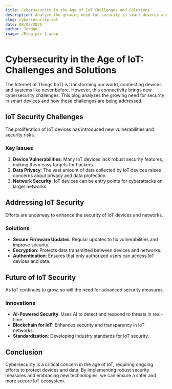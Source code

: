 ```yaml
---
title: Cybersecurity in the Age of IoT Challenges and Solutions
description: Analyze the growing need for security in smart devices and how it's being addressed.
slug: cybersecurity-iot
date: 08/02/2025
author: Jordan
image: /Blog-pic-1.webp
---
```


# Cybersecurity in the Age of IoT: Challenges and Solutions

The Internet of Things (IoT) is transforming our world, connecting devices and systems like never before. However, this connectivity brings new cybersecurity challenges. This blog analyzes the growing need for security in smart devices and how these challenges are being addressed.

## IoT Security Challenges

The proliferation of IoT devices has introduced new vulnerabilities and security risks.

### Key Issues

1. **Device Vulnerabilities**: Many IoT devices lack robust security features, making them easy targets for hackers.
2. **Data Privacy**: The vast amount of data collected by IoT devices raises concerns about privacy and data protection.
3. **Network Security**: IoT devices can be entry points for cyberattacks on larger networks.

## Addressing IoT Security

Efforts are underway to enhance the security of IoT devices and networks.

### Solutions

- **Secure Firmware Updates**: Regular updates to fix vulnerabilities and improve security.
- **Encryption**: Protects data transmitted between devices and networks.
- **Authentication**: Ensures that only authorized users can access IoT devices and data.

## Future of IoT Security

As IoT continues to grow, so will the need for advanced security measures.

### Innovations

- **AI-Powered Security**: Uses AI to detect and respond to threats in real-time.
- **Blockchain for IoT**: Enhances security and transparency in IoT networks.
- **Standardization**: Developing industry standards for IoT security.

## Conclusion

Cybersecurity is a critical concern in the age of IoT, requiring ongoing efforts to protect devices and data. By implementing robust security measures and embracing new technologies, we can ensure a safer and more secure IoT ecosystem.
